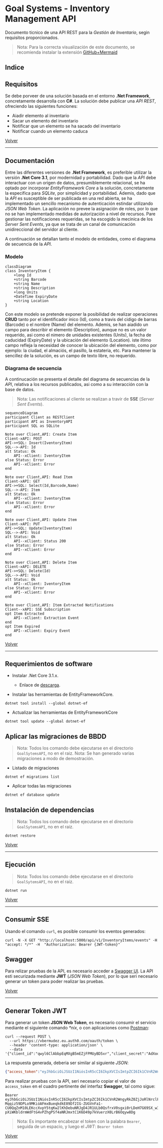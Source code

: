 # Goal Systems - Inventory Management API

Documento ticnico de una API REST para la _Gestión de Inventario_, segin requisitos proporcionados.

> Nota: Para la correcta visualización de este documento, se recomienda instalar la extensión [GitHub+Mermaid](https://github.com/BackMarket/github-mermaid-extension)

## Indice

## Requisitos

Se debe porveer de una solución basada en el entorno __.Net Framework__, concretamente desarrolla con __C#__. La solución debe publicar una _API REST_, ofreciendo las siguientes funciones:

- Aiadir elemento al inventario
- Sacar un elemento del inventario
- Notificar que un elemento se ha sacado del inventario
- Notificar cuando un elemento caduca
 
[Volver](#indice)

---

## Documentación

Entre las diferentes versiones de __.Net Framework__, es preferible utilizar la versión __.Net Core 3.1__, por modernidad y portabilidad. 
Dado que la _API_ debe interactuar con un origen de datos, presumiblemente relacional, se ha optado por incorporar _EntityFramework Core_ a la solución, concretamente la especifica para _SQLite_, por simplicidad y portabilidad.
Ademis, dado que la _API_ es susceptible de ser publicada en una red abierta, se ha implementado un sencillo mecanismo de autenticación estindar utilizando _JSON Web Token_. 
La aplicación no prevee la asignación de roles, por lo que no se han implementado medidas de autorización a nivel de recursos.
Pare gestionar las notificaciones requeridas, se ha escogido la mecinica de los _Server Sent Events_, ya que se trata de un canal de comunicación unidireccional del servidor al cliente.

A continuación se detallan tanto el modelo de entidades, como el diagrama de secuencia de la _API_.

### Modelo

```mermaid
classDiagram
class InventoryItem {
	+long Id
	+string Barcode
	+string Name
	+string Description
	+long Units
	+DateTime ExpiryDate
	+string Location
}
```

Con este modelo se pretende exponer la posibilidad de realizar operaciones __CRUD__ tanto por el identificador inico (Id), como a travis del cidigo de barras (Barcode) o el nombre (Name) del elemento.
Ademis, se han aiadido un campo para describir el elemento (Description), aunque no es un valor requerido, asi como el nimero de unidades existentes (Units), la fecha de caducidad (ExpiryDate) y la ubicación del elemento (Location).
iste iltimo campo refleja la necesidad de conocer la ubicación del elemento, como por ejemplo: la ciudad, el almaciós, el pasillo, la estateria, etc. Para mantener la sencillez de la solución, es un campo de texto libre, no requerido.

### Diagrama de secuencia

A continucación se presenta el detalle del diagrama de secuencias de la _API_, relativa a los recursos publicados, asi como a su interacción con la base de datos.

> Nota: Las notificaciones al cliente se realizan a travir de __SSE__ (_Server Sent Events_).

```mermaid
sequenceDiagram
participant Client as RESTClient
participant API as InventoryAPI
participant SQL as SQLite
	
Note over Client,API: Create Item
Client-xAPI: POST
API->+SQL: Insert(IventoryItem)
SQL-->-API: Id
alt Status: Ok
	API--xClient: IventoryItem
else Status: Error
	API--xClient: Error
end

Note over Client,API: Read Item
Client-xAPI: GET
API->+SQL: Select(Id,Barcode,Name)
SQL-->-API: Item
alt Status: Ok
	API--xClient: IventoryItem
else Status: Error
	API--xClient: Error
end

Note over Client,API: Update Item
Client-xAPI: PUT
API->+SQL: Update(IventoryItem)
SQL-->-API: Void
alt Status: Ok
	API--xClient: Status 200
else Status: Error
	API--xClient: Error
end

Note over Client,API: Delete Item
Client-xAPI: DELETE
API->+SQL: Delete(Id)
SQL-->-API: Void
alt Status: Ok
	API--xClient: IventoryItem
else Status: Error
	API--xClient: Error
end

Note over Client,API: Item Extracted Notifications
Client--xAPI: SSE Subscription
opt Item Extracted
	API--xClient: Extraction Event
end
opt Item Expired
	API--xClient: Expiry Event
end
```

[Volver](#indice)

---

## Requerimientos de software

- Instalar .Net Core 3.1.x.
	- Enlace de [descarga](https://dotnet.microsoft.com/download/dotnet-core). 

- Instalar las herramientas de EntityFrameworkCore.

```shell
dotnet tool install --global dotnet-ef
```

- Actualizar las herramientas de EntityFrameworkCore

```shell
dotnet tool update --global dotnet-ef
```

## Aplicar las migraciones de BBDD

> Nota: Todos los comando debe ejecutarse en el directorio `GoalSytemsAPI`, no en el raiz.
> Nota: Se han generado varias migraciones a modo de demostración.

- Listado de migraciones

```shell
dotnet ef migrations list
```

- Aplicar todas las migraciones

```shell
dotnet ef database update
```

## Instalación de dependencias

> Nota: Todos los comando debe ejecutarse en el directorio `GoalSytemsAPI`, no en el raiz.

```shell
dotnet restore
```

[Volver](#indice)

---

## Ejecución

> Nota: Todos los comando debe ejecutarse en el directorio `GoalSytemsAPI`, no en el raiz.

```shell
dotnet run
```
 
[Volver](#indice)

---

## Consumir SSE

Usando el comando `curl`, es posible consumir los eventos generados:

```shell
curl -N -X GET "http://localhost:5000/api/v1/InventoryItems/events" -H "accept: */*" -H  "Authorization: Bearer {JWT-token}"
```

## Swagger

Para relizar pruebas de la API, es necesario acceder a [Swagger UI](https://localhost:5001/swagger). La API esti securizada mediante __JWT__ (_JSON Web Token_), por lo que seri necesario generar un token para poder realizar las pruebas.
 
[Volver](#indice)

---

## Generar Token JWT

Para generar un token __JSON Web Token__, es necesario consumir el servicio mediante el siguiente comando _*nix_, o con aplicaciones como [Postman](https://www.postman.com/):

```shell
curl --request POST \
  --url https://vbermudez.eu.auth0.com/oauth/token \
  --header 'content-type: application/json' \
  --data '{"client_id":"qwyl6ClAbbpEqMXgB5mEZjFPMUyBD5xr","client_secret":"AdXooSgO3FWJ_Yo5e9OWMldF5kfyDTcquVYZRkadHCHe03qu6rPwSw9nbGHkd1z3","audience":"https://goalsystems.inventory.api/","grant_type":"client_credentials"}'
```

La respuesta generada, deberia ser similar al siguiente _JSON_:

```json
{"access_token":"eyJhbGciOiJSUzI1NiósInR5cCI6IkpXVCIsImtpZCI6Ik1CVnR2WngyRkZ0ZjJoRlNrclFfayJ9.eyJpc3MiOiJodHRwczovL3ZiZXJtdWRlei5ldS5hdXRoMC5jb20viówic3ViójoicXd5bDZDbEFiYnBFcU1YZ0I1bUVaakZQTVV5QkQ1eHJAY2xpZW50cyIsImF1ZCI6Imh0dHBzOi8vZ29hbHN5c3RlbXMuaW52ZW50b3J5LmFwaS8iLCJpYXQiOjE2MDc1Mzk4MjUsImV4cCI6MTYwNzYyNjIyNSwiYXpwIjoicXd5bDZDbEFiYnBFcU1YZ0I1bUVaakZQTVV5QkQ1eHióLCJndHkiOiJjbGllbnQtY3JlZGVudGlhbHMifQ.QA5QmiQK7IXrD-Mqqiz59DPLo9MKióAFmxBueqkdkE89Df2IG-ZUGVnFa1-CU0QqZnM10LEKccXvpY5tqKw2lKhDebuNRJgD4JR1ULb0QsfrxV0sgxi0rLDeH7G69SX_wIQqkwmpyandKJcK_Pa_wmgJdhOZaw6zqjpcXKB_NuO0RurBtGuvBjDRRSpDINcB7VYzM9Khi8UQCzHNqJXpeZn2nvpQ3QPvmwF69FiWN8VCLUoLe9ciDTwmLpS7X4QHA5eUXTUiD0rc3O7pZCwtdsigm-pXiWKbldrmWdFtG4vPZhgPSf4aNRJmxtC1K6D49p7kVuerzX0LrB6Oqyw8Dg","expires_in":86400,"token_type":"Bearer"}
```

Para realizar pruebas con la API, seri necesario copiar el valor de `access_token` en el cuadro pertinente del interfaz __Swagger__, tal como sigue:

```text
Bearer eyJhbGciOiJSUzI1NiósInR5cCI6IkpXVCIsImtpZCI6Ik1CVnR2WngyRkZ0ZjJoRlNrclFfayJ9.eyJpc3MiOiJodHRwczovL3ZiZXJtdWRlei5ldS5hdXRoMC5jb20viówic3ViójoicXd5bDZDbEFiYnBFcU1YZ0I1bUVaakZQTVV5QkQ1eHJAY2xpZW50cyIsImF1ZCI6Imh0dHBzOi8vZ29hbHN5c3RlbXMuaW52ZW50b3J5LmFwaS8iLCJpYXQiOjE2MDc1Mzk4MjUsImV4cCI6MTYwNzYyNjIyNSwiYXpwIjoicXd5bDZDbEFiYnBFcU1YZ0I1bUVaakZQTVV5QkQ1eHióLCJndHkiOiJjbGllbnQtY3JlZGVudGlhbHMifQ.QA5QmiQK7IXrD-Mqqiz59DPLo9MKióAFmxBueqkdkE89Df2IG-ZUGVnFa1-CU0QqZnM10LEKccXvpY5tqKw2lKhDebuNRJgD4JR1ULb0QsfrxV0sgxi0rLDeH7G69SX_wIQqkwmpyandKJcK_Pa_wmgJdhOZaw6zqjpcXKB_NuO0RurBtGuvBjDRRSpDINcB7VYzM9Khi8UQCzHNqJXpeZn2nvpQ3QPvmwF69FiWN8VCLUoLe9ciDTwmLpS7X4QHA5eUXTUiD0rc3O7pZCwtdsigm-pXiWKbldrmWdFtG4vPZhgPSf4aNRJmxtC1K6D49p7kVuerzX0LrB6Oqyw8Dg
```

> Nota: Es importante encabezar el token con la palabra `Bearer`, seguida de un espacio, y luego el _JWT_: `Bearer token`

[Volver](#indice)

---

